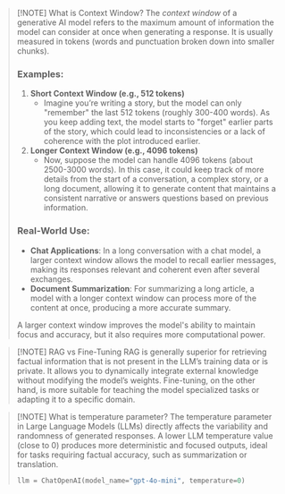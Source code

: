 
> [!NOTE] What is Context Window?
> The _context window_ of a generative AI model refers to the maximum amount of information the model can consider at once when generating a response. It is usually measured in tokens (words and punctuation broken down into smaller chunks).
> ### Examples:
> 
> 1. **Short Context Window (e.g., 512 tokens)**
>     - Imagine you’re writing a story, but the model can only "remember" the last 512 tokens (roughly 300-400 words). As you keep adding text, the model starts to "forget" earlier parts of the story, which could lead to inconsistencies or a lack of coherence with the plot introduced earlier.
> 2. **Longer Context Window (e.g., 4096 tokens)**
>     - Now, suppose the model can handle 4096 tokens (about 2500-3000 words). In this case, it could keep track of more details from the start of a conversation, a complex story, or a long document, allowing it to generate content that maintains a consistent narrative or answers questions based on previous information.
> 
> ### Real-World Use:
> 
> - **Chat Applications**: In a long conversation with a chat model, a larger context window allows the model to recall earlier messages, making its responses relevant and coherent even after several exchanges.
> - **Document Summarization**: For summarizing a long article, a model with a longer context window can process more of the content at once, producing a more accurate summary.
> 
> A larger context window improves the model's ability to maintain focus and accuracy, but it also requires more computational power.


> [!NOTE] RAG vs Fine-Tuning
> RAG is generally superior for retrieving factual information that is not present in the
> LLM’s training data or is private. It allows you to dynamically integrate external knowledge without modifying the model’s weights. Fine-tuning, on the other hand, is more suitable for teaching the model specialized tasks or adapting it to a specific domain.

> [!NOTE] What is temperature parameter?
> The temperature parameter in Large Language Models (LLMs)  directly affects the variability and randomness of generated responses.  A lower LLM temperature value (close to 0) produces more deterministic and focused outputs,  ideal for tasks requiring factual accuracy, such as summarization or translation.
> ```python
> llm = ChatOpenAI(model_name="gpt-4o-mini", temperature=0)
> ```


